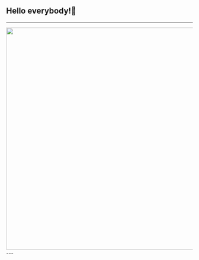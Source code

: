 ##                                                                Hello everybody!👋 <br>
---
<div align="center">
  <img src="https://media2.giphy.com/media/eljCVpMrhepUSgZaVP/giphy.gif?cid=ecf05e47jpx1sm46sy23dxfff95cwtuvwlr41rhpwkpr0h2s&ep=v1_gifs_search&rid=giphy.gif&ct=g" width="600" height="600"/>
</div>
---
